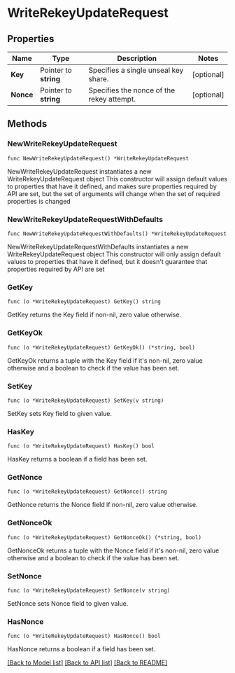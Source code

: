 # WriteRekeyUpdateRequest


## Properties

Name | Type | Description | Notes
------------ | ------------- | ------------- | -------------
**Key** | Pointer to **string** | Specifies a single unseal key share. | [optional] 
**Nonce** | Pointer to **string** | Specifies the nonce of the rekey attempt. | [optional] 



## Methods


### NewWriteRekeyUpdateRequest

`func NewWriteRekeyUpdateRequest() *WriteRekeyUpdateRequest`

NewWriteRekeyUpdateRequest instantiates a new WriteRekeyUpdateRequest object
This constructor will assign default values to properties that have it defined,
and makes sure properties required by API are set, but the set of arguments
will change when the set of required properties is changed

### NewWriteRekeyUpdateRequestWithDefaults

`func NewWriteRekeyUpdateRequestWithDefaults() *WriteRekeyUpdateRequest`

NewWriteRekeyUpdateRequestWithDefaults instantiates a new WriteRekeyUpdateRequest object
This constructor will only assign default values to properties that have it defined,
but it doesn't guarantee that properties required by API are set


### GetKey

`func (o *WriteRekeyUpdateRequest) GetKey() string`

GetKey returns the Key field if non-nil, zero value otherwise.

### GetKeyOk

`func (o *WriteRekeyUpdateRequest) GetKeyOk() (*string, bool)`

GetKeyOk returns a tuple with the Key field if it's non-nil, zero value otherwise
and a boolean to check if the value has been set.

### SetKey

`func (o *WriteRekeyUpdateRequest) SetKey(v string)`

SetKey sets Key field to given value.


### HasKey

`func (o *WriteRekeyUpdateRequest) HasKey() bool`

HasKey returns a boolean if a field has been set.




### GetNonce

`func (o *WriteRekeyUpdateRequest) GetNonce() string`

GetNonce returns the Nonce field if non-nil, zero value otherwise.

### GetNonceOk

`func (o *WriteRekeyUpdateRequest) GetNonceOk() (*string, bool)`

GetNonceOk returns a tuple with the Nonce field if it's non-nil, zero value otherwise
and a boolean to check if the value has been set.

### SetNonce

`func (o *WriteRekeyUpdateRequest) SetNonce(v string)`

SetNonce sets Nonce field to given value.


### HasNonce

`func (o *WriteRekeyUpdateRequest) HasNonce() bool`

HasNonce returns a boolean if a field has been set.









[[Back to Model list]](../README.md#documentation-for-models) [[Back to API list]](../README.md#documentation-for-api-endpoints) [[Back to README]](../README.md)


